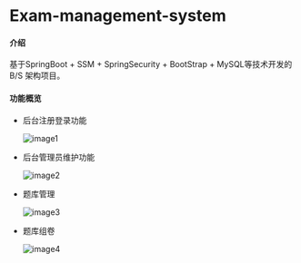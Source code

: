 # Exam-management-system
#### 介绍

基于SpringBoot + SSM + SpringSecurity + BootStrap + MySQL等技术开发的B/S 架构项目。

#### 功能概览

- 后台注册登录功能

  ![image1](D:\workspace\Exam-management-system\image\image1.png)

- 后台管理员维护功能

  ![image2](D:\workspace\Exam-management-system\image\image2.png)

- 题库管理

  ![image3](D:\workspace\Exam-management-system\image\image3.png)

- 题库组卷

  ![image4](D:\workspace\Exam-management-system\image\image4.png)